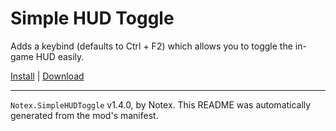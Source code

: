 # Simple HUD Toggle

Adds a keybind (defaults to Ctrl + F2) which allows you to toggle the in-game HUD easily.

[Install](https://hitman-resources.netlify.app/smf-install-link/https://github.com/Notexe/h3-simple-hud-toggle/releases/latest/download/mod.framework.zip) | [Download](https://github.com/Notexe/h3-simple-hud-toggle/releases/latest/download/mod.framework.zip)

---

`Notex.SimpleHUDToggle` v1.4.0, by Notex. This README was automatically generated from the mod's manifest.
